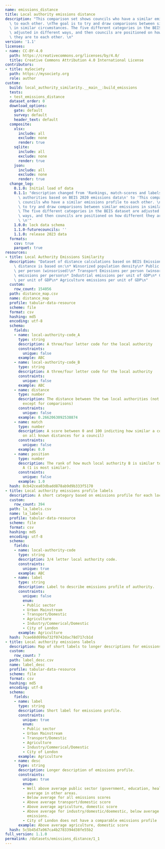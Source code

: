 ```yaml
---
name: emissions_distance
title: Local authority emissions distance
description: "This comparison set shows councils who have a similar emissions profile\
  \ to each other. \nThe goal is to try and draw comparisons between similar emissions\
  \ in similar circumstances. The five different categories in the BEIS dataset are\
  \ adjusted in different ways, and then councils are positioned on how different\
  \ they are to each other. \n"
version: '1.1'
licenses:
- name: CC-BY-4.0
  path: https://creativecommons.org/licenses/by/4.0/
  title: Creative Commons Attribution 4.0 International License
contributors:
- title: mySociety
  path: https://mysociety.org
  role: author
custom:
  build: local_authority_similarity.__main__:build_emissions
  tests:
  - test_emissions_distance
  dataset_order: 0
  download_options:
    gate: default
    survey: default
    header_text: default
  composite:
    xlsx:
      include: all
      exclude: none
      render: true
    sqlite:
      include: all
      exclude: none
      render: true
    json:
      include: all
      exclude: none
      render: true
  change_log:
    0.1.0: Initial load of data
    0.1.1: "description changed from 'Rankings, match-scores and labels for local\
      \ authorities based on BEIS 2020 emissions data\n' to 'This comparison set shows\
      \ councils who have a similar emissions profile to each other. \nThe goal is\
      \ to try and draw comparisons between similar emissions in similar circumstances.\
      \ The five different categories in the BEIS dataset are adjusted in different\
      \ ways, and then councils are positioned on how different they are to each other.\
      \ \n'"
    1.0.0: lock data schema
    1.1.0-futurecouncils: ''
    1.1.0: release 2023 data
  formats:
    csv: true
    parquet: true
resources:
- title: Local Authority Emissions Similarity
  description: "Dataset of distance calculations based on BEIS Emissions data.\nThis\
    \ distance is based on:\n* Winsorized population density\n* Public Sector emissions\
    \ per person (winsorised)\n* Transport Emissions per person (winsorised)\n* Domestic\
    \ emissions per person\n* Industrial emissions per unit of GDP\n* Commerical emissions\
    \ per unit of GDP\n* Agriculture emissions per unit of GDP\n"
  custom:
    row_count: 154056
  path: distance_map.csv
  name: distance_map
  profile: tabular-data-resource
  scheme: file
  format: csv
  hashing: md5
  encoding: utf-8
  schema:
    fields:
    - name: local-authority-code_A
      type: string
      description: A three/four letter code for the local authority
      constraints:
        unique: false
      example: ABC
    - name: local-authority-code_B
      type: string
      description: A three/four letter code for the local authority
      constraints:
        unique: false
      example: ABC
    - name: distance
      type: number
      description: The distance between the two local authorities (not meaningful
        except for comparisons)
      constraints:
        unique: false
      example: 0.2662063092538874
    - name: match
      type: number
      description: A score between 0 and 100 indicting how similar a council is (based
        on all known distances for a council)
      constraints:
        unique: false
      example: 0.0
    - name: position
      type: number
      description: The rank of how much local authority B is similar to local authority
        A (1 is most similar).
      constraints:
        unique: false
      example: 1.0
  hash: 8cb42cea03dbadd878ab9d9b333f5170
- title: Local authority emissions profile labels
  description: A short category based on emissions profile for each local authority
  custom:
    row_count: 394
  path: la_labels.csv
  name: la_labels
  profile: tabular-data-resource
  scheme: file
  format: csv
  hashing: md5
  encoding: utf-8
  schema:
    fields:
    - name: local-authority-code
      type: string
      description: 3/4 letter local authority code.
      constraints:
        unique: true
      example: ABC
    - name: label
      type: string
      description: Label to describe emissions profile of authority.
      constraints:
        unique: false
        enum:
        - Public sector
        - Urban Mainstream
        - Transport/Domestic
        - Agriculture
        - Industry/Commerical/Domestic
        - City of London
      example: Agriculture
  hash: 7cae68d699a732f0742dac78d717cb1d
- title: Local authority emissions labels
  description: Map of short labels to longer descriptions for emissions categories.
  custom:
    row_count: 7
  path: label_desc.csv
  name: label_desc
  profile: tabular-data-resource
  scheme: file
  format: csv
  hashing: md5
  encoding: utf-8
  schema:
    fields:
    - name: label
      type: string
      description: Short label for emissions profile.
      constraints:
        unique: true
        enum:
        - Public sector
        - Urban Mainstream
        - Transport/Domestic
        - Agriculture
        - Industry/Commerical/Domestic
        - City of London
      example: Agriculture
    - name: desc
      type: string
      description: Longer description of emissions profile.
      constraints:
        unique: true
        enum:
        - Well above average public sector (government, education, health), below
          average in other areas.
        - Below average for all emissions scores
        - Above average transport/domestic score
        - Above average agriculture, domestic score
        - Above average for industry/domestic/doemestic, below average public sector
          emissions.
        - City of London does not have a comparable emissions profile
      example: Above average agriculture, domestic score
  hash: 5c5b45d7a967ca4b2783394d38fe55b2
full_version: 1.1.0
permalink: /datasets/emissions_distance/1_1
---
```


